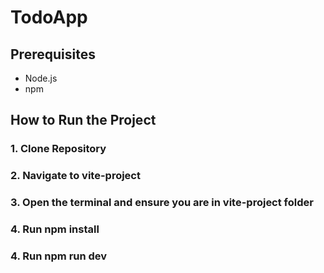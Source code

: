 # TodoApp

## Prerequisites

- Node.js
- npm

## How to Run the Project

### 1. Clone Repository

### 2. Navigate to vite-project

### 3. Open the terminal and ensure you are in vite-project folder

### 4. Run npm install

### 4. Run npm run dev
